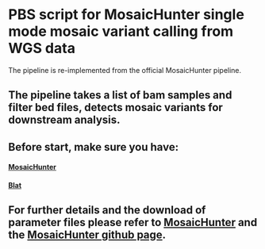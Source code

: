 # PBS script for MosaicHunter single mode mosaic variant calling from WGS data

The pipeline is re-implemented from the official MosaicHunter pipeline.

The pipeline takes a list of bam samples and filter bed files, detects mosaic variants for downstream analysis.
----------------------------

## Before start, make sure you have:
#### [MosaicHunter](http://mosaichunter.cbi.pku.edu.cn/)
#### [Blat](http://hgdownload.soe.ucsc.edu/admin/)


## For further details and the download of parameter files please refer to [MosaicHunter](http://mosaichunter.cbi.pku.edu.cn/) and the [MosaicHunter github page](https://github.com/zzhang526/MosaicHunter).

